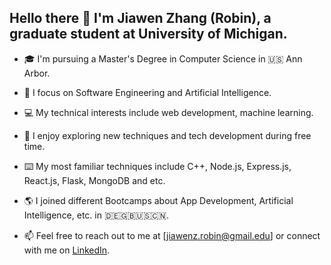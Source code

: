 ## Hello there 👋 I'm Jiawen Zhang (Robin), a graduate student at University of Michigan.

- 🎓 I'm pursuing a Master's Degree in Computer Science in 🇺🇸 Ann Arbor.

- 📔 I focus on Software Engineering and Artificial Intelligence.

- 💻 My technical interests include web development, machine learning.

- 🌟 I enjoy exploring new techniques and tech development during free time.

- ⌨️ My most familiar techniques include C++, Node.js, Express.js, React.js, Flask, MongoDB and etc.

- 🌎 I joined different Bootcamps about App Development, Artificial Intelligence, etc. in 🇩🇪🇬🇧🇺🇸🇨🇳.

- 📫 Feel free to reach out to me at [jiawenz.robin@gmail.edu] or connect with me on [LinkedIn](https://www.linkedin.com/in/jiawenz-robin/).
